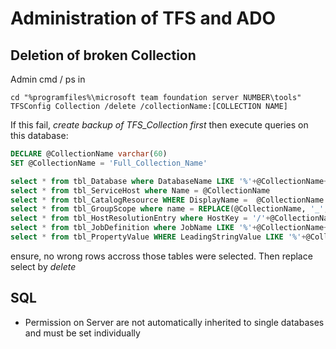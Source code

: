 Administration of TFS and ADO
=================

Deletion of broken Collection
-------------------
Admin cmd / ps in 

```
cd "%programfiles%\microsoft team foundation server NUMBER\tools"
TFSConfig Collection /delete /collectionName:[COLLECTION NAME]
```


If this fail, *create backup of TFS_Collection first* then execute queries on this database:

```sql
DECLARE @CollectionName varchar(60)
SET @CollectionName = 'Full_Collection_Name'

select * from tbl_Database where DatabaseName LIKE '%'+@CollectionName+'%'
select * from tbl_ServiceHost where Name = @CollectionName
select * from tbl_CatalogResource WHERE DisplayName =  @CollectionName
select * from tbl_GroupScope where name = REPLACE(@CollectionName, '_', '>')
select * from tbl_HostResolutionEntry where HostKey = '/'+@CollectionName+'/'
select * from tbl_JobDefinition where JobName LIKE '%'+@CollectionName+'%'
select * from tbl_PropertyValue WHERE LeadingStringValue LIKE '%'+@CollectionName+'%'
```
ensure, no wrong rows accross those tables were selected. Then replace select by *delete*

SQL
---------------
* Permission on Server are not automatically inherited to single databases and must be set individually


